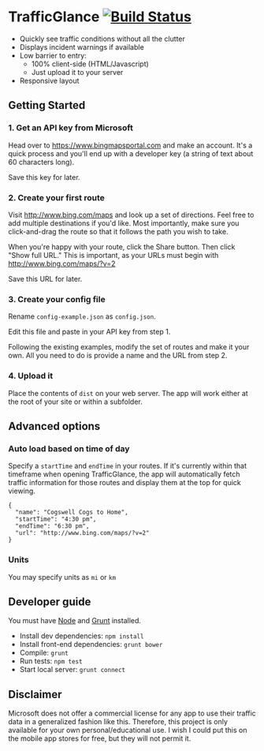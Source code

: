 # TrafficGlance [![Build Status](https://travis-ci.org/jayfinch/traffic-glance.svg?branch=master)](https://travis-ci.org/jayfinch/traffic-glance)

* Quickly see traffic conditions without all the clutter
* Displays incident warnings if available
* Low barrier to entry:
	* 100% client-side (HTML/Javascript)
	* Just upload it to your server
* Responsive layout

## Getting Started

### 1. Get an API key from Microsoft

Head over to https://www.bingmapsportal.com and make an account. It's a quick process and you'll end up with a developer key (a string of text about 60 characters long).

Save this key for later.

### 2. Create your first route

Visit http://www.bing.com/maps and look up a set of directions. Feel free to add multiple destinations if you'd like. Most importantly, make sure you click-and-drag the route so that it follows the path you wish to take.

When you're happy with your route, click the Share button. Then click "Show full URL." This is important, as your URLs must begin with http://www.bing.com/maps/?v=2

Save this URL for later.

### 3. Create your config file

Rename `config-example.json` as `config.json`.

Edit this file and paste in your API key from step 1.

Following the existing examples, modify the set of routes and make it your own. All you need to do is provide a name and the URL from step 2.

### 4. Upload it

Place the contents of `dist` on your web server. The app will work either at the root of your site or within a subfolder.

## Advanced options

### Auto load based on time of day

Specify a `startTime` and `endTime` in your routes. If it's currently within that timeframe when opening TrafficGlance, the app will automatically fetch traffic information for those routes and display them at the top for quick viewing.

	{
	  "name": "Cogswell Cogs to Home",
	  "startTime": "4:30 pm",
	  "endTime": "6:30 pm",
	  "url": "http://www.bing.com/maps/?v=2"
	}

### Units
You may specify units as `mi` or `km`

## Developer guide

You must have [Node](http://nodejs.org) and [Grunt](http://gruntjs.com) installed.

* Install dev dependencies: `npm install`
* Install front-end dependencies: `grunt bower`
* Compile: `grunt`
* Run tests: `npm test`
* Start local server: `grunt connect`

## Disclaimer

Microsoft does not offer a commercial license for any app to use their traffic data in a generalized fashion like this. Therefore, this project is only available for your own personal/educational use. I wish I could put this on the mobile app stores	for free, but they will not permit it.
